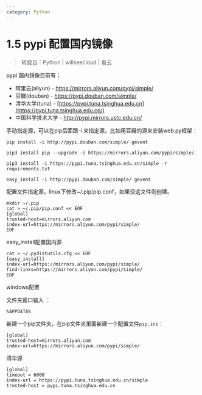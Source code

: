 ```yaml
---
category: Python
---
```


# 1.5 pypi 配置国内镜像

> 转载自：Python | willseecloud | 看云

pypi 国内镜像目前有：

- 阿里云(aliyun) - https://mirrors.aliyun.com/pypi/simple/
- 豆瓣(douban) - https://pypi.douban.com/simple/
- 清华大学(tuna) - [https://pypi.tuna.tsinghua.edu.cn](https://pypi.tuna.tsinghua.edu.cn/)
- 中国科学技术大学 - http://pypi.mirrors.ustc.edu.cn/

手动指定源，可以在pip后面跟-i 来指定源，比如用豆瓣的源来安装web.py框架：

```
pip install -i http://pypi.douban.com/simple/ gevent

pip3 install pip --upgrade -i https://mirrors.aliyun.com/pypi/simple/

pip3 install -i https://pypi.tuna.tsinghua.edu.cn/simple -r requirements.txt

easy_install -i http://pypi.douban.com/simple/ gevent
```

配置文件指定源，linux下修改~/.pip/pip.conf，如果没这文件则创建。

```
mkdir ~/.pip
cat > ~/.pip/pip.conf << EOF 
[global]
trusted-host=mirrors.aliyun.com
index-url=https://mirrors.aliyun.com/pypi/simple/
EOF
```

easy_install配置国内源

```
cat > ~/.pydistutils.cfg << EOF 
[easy_install]
index-url=https://mirrors.aliyun.com/pypi/simple/ 
find-links=https://mirrors.aliyun.com/pypi/simple/
EOF
```

windows配置

文件夹窗口输入 ：

```
%APPDATA%
```

新建一个pip文件夹，在pip文件夹里面新建一个配置文件`pip.ini`：

```
[global]
trusted-host=mirrors.aliyun.com
index-url=https://mirrors.aliyun.com/pypi/simple/
```

清华源

```
[global]
timeout = 6000
index-url = https://pypi.tuna.tsinghua.edu.cn/simple
trusted-host = pypi.tuna.tsinghua.edu.cn
```